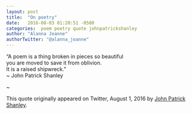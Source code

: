 ```yaml
---
layout: post
title:  "On poetry"
date:   2016-08-03 01:20:51 -0500
categories:  poem poetry quote johnpatrickshanley
author: "Alanna Joanne" 
authorTwitter: "@alanna_joanne"
---
```


<div class="poem">

<p>
“A poem is a thing broken in pieces so beautiful   
<br>
you are moved to save it from oblivion.  
<br>
It is a raised shipwreck."
<br>
~ John Patrick Shanley
</p> 
</div>


<!--more-->

~

This quote originally appeared on Twitter, August 1, 2016 by [John Patrick Shanley](https://twitter.com/JohnJpshanley/status/760075457148620800).  
